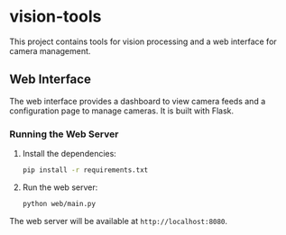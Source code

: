 # vision-tools

This project contains tools for vision processing and a web interface for camera management.

## Web Interface

The web interface provides a dashboard to view camera feeds and a configuration page to manage cameras. It is built with Flask.

### Running the Web Server

1.  Install the dependencies:
    ```bash
    pip install -r requirements.txt
    ```

2.  Run the web server:
    ```bash
    python web/main.py
    ```

The web server will be available at `http://localhost:8080`.
